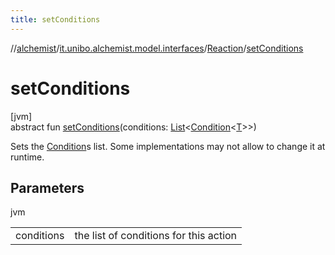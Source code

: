 ```yaml
---
title: setConditions
---
```

//[alchemist](../../../index.html)/[it.unibo.alchemist.model.interfaces](../index.html)/[Reaction](index.html)/[setConditions](set-conditions.html)



# setConditions



[jvm]\
abstract fun [setConditions](set-conditions.html)(conditions: [List](https://docs.oracle.com/javase/8/docs/api/java/util/List.html)<[Condition](../-condition/index.html)<[T](../-node/index.html)>>)



Sets the [Condition](../-condition/index.html)s list. Some implementations may not allow to change it at runtime.



## Parameters


jvm

| | |
|---|---|
| conditions | the list of conditions for this action |




